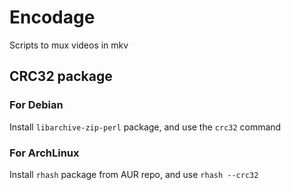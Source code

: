 # Encodage

Scripts to mux videos in mkv

## CRC32 package

### For Debian

Install `libarchive-zip-perl` package, and use the `crc32` command

### For ArchLinux

Install `rhash` package from AUR repo, and use `rhash --crc32`
